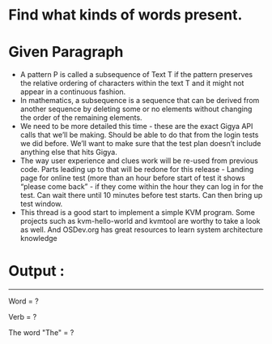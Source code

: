 # Find what kinds of words present.

# Given Paragraph 
- A pattern P is called a subsequence of Text T if the pattern preserves the relative ordering of characters within the text T and it might not appear in a continuous fashion. 
- In mathematics, a subsequence is a sequence that can be derived from another sequence by deleting some or no elements without changing the order of the remaining elements.
- We need to be more detailed this time - these are the exact Gigya API calls that we’ll be making. Should be able to do that from the login tests we did before. We’ll want to make sure that the test plan doesn’t include anything else that hits Gigya.
- The way user experience and clues work will be re-used from previous code. Parts leading up to that will be redone for this release - Landing page for online test (more than an hour before start of test it shows “please come back” - if they come within the hour they can log in for the test. Can wait there until 10 minutes before test starts. Can then bring up test window.
- This thread is a good start to implement a simple KVM program. Some projects such as kvm-hello-world and kvmtool are worthy to take a look as well. And OSDev.org has great resources to learn system architecture knowledge

# Output : 
------ 

Word = ?

Verb = ? 

The word "The" = ? 
